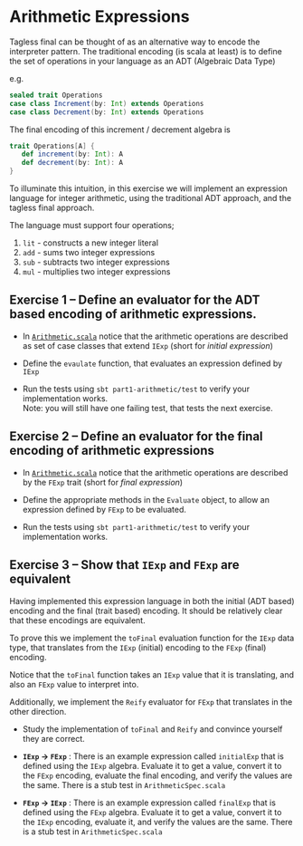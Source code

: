 
# Arithmetic Expressions 

Tagless final can be thought of as an alternative way to encode the interpreter pattern. The
traditional encoding (is scala at least) is to define the set of operations in your language
as an ADT (Algebraic Data Type)

e.g.

```scala
sealed trait Operations
case class Increment(by: Int) extends Operations
case class Decrement(by: Int) extends Operations
```

The final encoding of this increment / decrement algebra is

```scala
trait Operations[A] {
   def increment(by: Int): A
   def decrement(by: Int): A
}
```

To illuminate this intuition, in this exercise we will implement an expression language for integer 
arithmetic, using the traditional ADT approach, and the tagless final approach. 

The language must support four operations;

1. `lit` - constructs a new integer literal
2. `add` - sums two integer expressions
3. `sub` - subtracts two integer expressions
4. `mul` - multiplies two integer expressions

## Exercise 1 &ndash; Define an evaluator for the ADT based encoding of arithmetic expressions.

- In [`Arithmetic.scala`](./src/main/scala/Arithmetic.scala) notice that the arithmetic operations are described
  as set of case classes that extend `IExp` (short for *initial expression*)

- Define the `evaulate` function, that evaluates an expression defined by `IExp`
  
- Run the tests using `sbt part1-arithmetic/test` to verify your implementation works. <br>
  Note: you will still have one failing test, that tests the next exercise.

## Exercise 2 &ndash; Define an evaluator for the final encoding of arithmetic expressions

- In [`Arithmetic.scala`](./src/main/scala/Arithmetic.scala) notice that the arithmetic operations are described 
  by the `FExp` trait (short for *final expression*)

- Define the appropriate methods in the `Evaluate` object, to allow an expression defined by `FExp` to be evaluated.

- Run the tests using `sbt part1-arithmetic/test` to verify your implementation works. 

## Exercise 3 &ndash; Show that `IExp` and `FExp` are equivalent

Having implemented this expression language in both the initial (ADT based) encoding and the final (trait based) encoding. It should be relatively clear that these encodings are equivalent.
 
To prove this we implement the `toFinal` evaluation function for the `IExp` data type, that translates from the `IExp` (initial) encoding to the `FExp` (final) encoding. 

Notice that the `toFinal` function takes an `IExp` value that it is translating, and also an `FExp` value to interpret into. 
 
Additionally, we implement the `Reify` evaluator for `FExp` that translates in the other direction.

- Study the implementation of `toFinal` and `Reify` and convince yourself they are correct.
 
- **`IExp` -> `FExp`** : There is an example expression called `initialExp` that is defined using the `IExp` algebra. Evaluate it to get a value, convert it to the `FExp` encoding, evaluate the final encoding, and verify the values are the same. There is a stub test in `ArithmeticSpec.scala`

- **`FExp` -> `IExp`** : There is an example expression called `finalExp` that is defined using the `FExp` algebra. Evaluate it to get a value, convert it to the `IExp` encoding, evaluate it, and verify the values are the same. There is a stub test in `ArithmeticSpec.scala`
